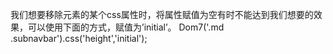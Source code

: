 
我们想要移除元素的某个css属性时，将属性赋值为空有时不能达到我们想要的效果，可以使用下面的方式，赋值为’initial’。
Dom7('.md .subnavbar').css('height','initial');
